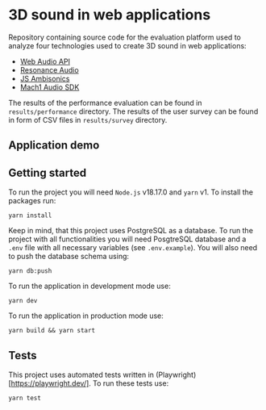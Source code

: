 # 3D sound in web applications

Repository containing source code for the evaluation platform used to analyze four technologies used to create 3D sound in web applications:

- [Web Audio API](https://developer.mozilla.org/en-US/docs/Web/API/Web_Audio_API)
- [Resonance Audio](https://resonance-audio.github.io/resonance-audio/)
- [JS Ambisonics](https://github.com/polarch/JSAmbisonics)
- [Mach1 Audio SDK](https://github.com/Mach1Studios/m1-sdk)

The results of the performance evaluation can be found in `results/performance` directory.
The results of the user survey can be found in form of CSV files in `results/survey` directory.

## Application demo

## Getting started

To run the project you will need `Node.js` v18.17.0 and `yarn` v1. To install the packages run: 
```
yarn install
```

Keep in mind, that this project uses PostgreSQL as a database. To run the project with all functionalities you will need PosgtreSQL database and a `.env` file with all necessary variables (see `.env.example`). You will also need to push the database schema using: 
```
yarn db:push
```

To run the application in development mode use: 
```
yarn dev
```

To run the application in production mode use: 
```
yarn build && yarn start
```

## Tests

This project uses automated tests written in (Playwright)[https://playwright.dev/]. To run these tests use: 
```
yarn test
``` 
